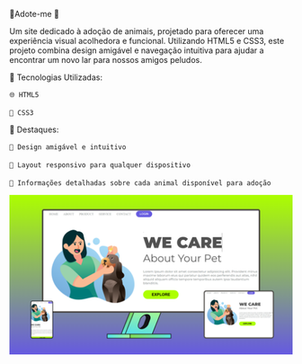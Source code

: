 🐾Adote-me 🐾

Um site dedicado à adoção de animais, projetado para oferecer uma experiência visual acolhedora e funcional. Utilizando HTML5 e CSS3, este projeto combina design amigável e navegação intuitiva para ajudar a encontrar um novo lar para nossos amigos peludos.

🔧 Tecnologias Utilizadas:

    🌐 HTML5
   
    🎨 CSS3
   
🌟 Destaques:

    🐶 Design amigável e intuitivo

    📱 Layout responsivo para qualquer dispositivo

    📝 Informações detalhadas sobre cada animal disponível para adoção

<img src="Img-GitHub/captura.png.png">
